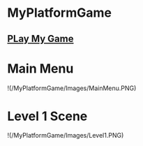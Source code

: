 # MyPlatformGame

## [PLay My Game](https://s528345.github.io/MyPlatformGame/.)

# Main Menu
!(/MyPlatformGame/Images/MainMenu.PNG)

# Level 1 Scene
!(/MyPlatformGame/Images/Level1.PNG)

